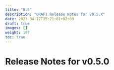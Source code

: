 ```yaml
---
title: "0.5"
description: "DRAFT Release Notes for v0.5.X"
date: 2023-04-12T15:21:01+02:00
draft: true
images: []
weight: 197
toc: true
---
```

#  Release Notes for v0.5.0


